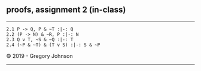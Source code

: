 ## proofs, assignment 2 (in-class)

---

~~~{.ProofChecker .JohnsonSL options="fonts tabindent render" guides="fitch" points="25" late-credit="20"}
2.1 P -> Q, P & ~T :|-: Q
2.2 (P -> N) & ~R, P :|-: N
2.3 Q v T, ~S & ~Q :|-: T
2.4 (~P & ~T) & (T v S) :|-: S & ~P
~~~

<p>&copy; 2019 - <script>document.write(new Date().getFullYear())</script> Gregory Johnson</p>

---

